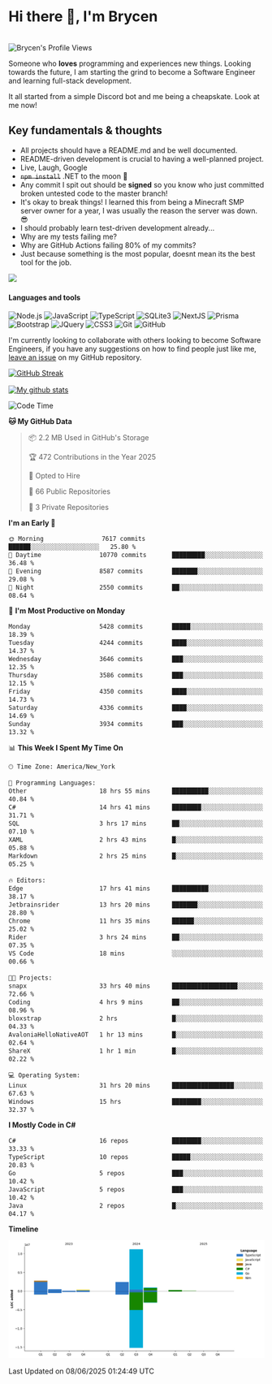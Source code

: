 # Hi there 👋, I'm Brycen

<br>
<img src="https://komarev.com/ghpvc/?username=BrycensRanch" alt="Brycen's Profile Views" />

Someone who **loves** programming and experiences new things. Looking towards the future, I am starting the grind to become a Software Engineer and learning full-stack development.

It all started from a simple Discord bot and me being a cheapskate. Look at me now!

## Key fundamentals & thoughts

- All projects should have a README.md and be well documented.
- README-driven development is crucial to having a well-planned project.
- Live, Laugh, Google
- ~~`npm install`~~ .NET to the moon 🚀
- Any commit I spit out should be **signed** so you know who just committed broken untested code to the master branch!
- It's okay to break things! I learned this from being a Minecraft SMP server owner for a year, I was usually the reason the server was down. 😎
- I should probably learn test-driven development already...
- Why are my tests failing me?
- Why are GitHub Actions failing 80% of my commits? 
- Just because something is the most popular, doesnt mean its the best tool for the job.

<img src="https://res.cloudinary.com/practicaldev/image/fetch/s--OoBLh7-Q--/c_limit%2Cf_auto%2Cfl_progressive%2Cq_auto%2Cw_880/https://cdn-images-1.medium.com/max/1614/1%2A8BlqJ8lNVZzuRjAg1mZ50w.png" height="400"/>

<h4>Languages and tools</h4>
<p>
  <img src="https://img.shields.io/badge/node.js%20-%2343853D.svg?&style=for-the-badge&logo=node.js&logoColor=white" alt="Node.js" />
  <img src="https://img.shields.io/badge/javascript%20-%23323330.svg?&style=for-the-badge&logo=javascript&logoColor=%23F7DF1E" alt="JavaScript" />
  <img src="https://img.shields.io/badge/typescript%20-%23323330.svg?&style=for-the-badge&logo=typescript&logoColor=#3467eb" alt="TypeScript" />
  <img src="https://img.shields.io/badge/sqlite3%20-%23323330.svg?&style=for-the-badge&logo=sqlite&logoColor=#3467eb" alt="SQLite3" />
  <img src="https://img.shields.io/badge/Next.JS%20-%23323330.svg?&style=for-the-badge&logo=next.js&logoColor=#3467eb" alt="NextJS" />
  <img src="https://img.shields.io/badge/Prisma%20-%23323330.svg?&style=for-the-badge&logo=prisma&logoColor=#3467eb" alt="Prisma" />
  <img src="https://img.shields.io/badge/bootstrap%20-%23323330.svg?&style=for-the-badge&logo=bootstrap" alt="Bootstrap" />
  <img src="https://img.shields.io/badge/jquery%20-%23323330.svg?&style=for-the-badge&logo=jquery" alt="JQuery" />
  <img src="https://img.shields.io/badge/css3%20-%23323330.svg?&style=for-the-badge&logo=css3" alt="CSS3" />
  <img src="https://img.shields.io/badge/git%20-%23323330.svg?&style=for-the-badge&logo=git" alt="Git" />
  <img src="https://img.shields.io/badge/github%20-%23323330.svg?&style=for-the-badge&logo=github" alt="GitHub" />
</p>

 I'm currently looking to collaborate with others looking to become Software Engineers, if you have any suggestions on how to find people just like me, [leave an issue](https://github.com/BrycensRanch/BrycensRanch/issues/new) on my GitHub repository.
 
 <p><a href="https://git.io/streak-stats"><img src=https://github-readme-streak-stats-eight.vercel.app?user=BrycensRanch&amp;theme=dark&amp;hide_border=true&fire=EB5454&amp;ring=0CEB19" alt="GitHub Streak"></a></p>

<a href="https://github.com/anuraghazra/github-readme-stats">
  <img align="center" src="https://github-readme-stats.anuraghazra1.vercel.app/api?username=BrycensRanch&show_icons=true&line_height=27&include_all_commits=true" alt="My github stats" />
</a>

<!--START_SECTION:waka-->
![Code Time](http://img.shields.io/badge/Code%20Time-2%2C129%20hrs%2053%20mins-blue)

**🐱 My GitHub Data** 

> 📦 2.2 MB Used in GitHub's Storage 
 > 
> 🏆 472 Contributions in the Year 2025
 > 
> 💼 Opted to Hire
 > 
> 📜 66 Public Repositories 
 > 
> 🔑 3 Private Repositories 
 > 
**I'm an Early 🐤** 

```text
🌞 Morning                7617 commits        ██████░░░░░░░░░░░░░░░░░░░   25.80 % 
🌆 Daytime                10770 commits       █████████░░░░░░░░░░░░░░░░   36.48 % 
🌃 Evening                8587 commits        ███████░░░░░░░░░░░░░░░░░░   29.08 % 
🌙 Night                  2550 commits        ██░░░░░░░░░░░░░░░░░░░░░░░   08.64 % 
```
📅 **I'm Most Productive on Monday** 

```text
Monday                   5428 commits        █████░░░░░░░░░░░░░░░░░░░░   18.39 % 
Tuesday                  4244 commits        ████░░░░░░░░░░░░░░░░░░░░░   14.37 % 
Wednesday                3646 commits        ███░░░░░░░░░░░░░░░░░░░░░░   12.35 % 
Thursday                 3586 commits        ███░░░░░░░░░░░░░░░░░░░░░░   12.15 % 
Friday                   4350 commits        ████░░░░░░░░░░░░░░░░░░░░░   14.73 % 
Saturday                 4336 commits        ████░░░░░░░░░░░░░░░░░░░░░   14.69 % 
Sunday                   3934 commits        ███░░░░░░░░░░░░░░░░░░░░░░   13.32 % 
```


📊 **This Week I Spent My Time On** 

```text
🕑︎ Time Zone: America/New_York

💬 Programming Languages: 
Other                    18 hrs 55 mins      ██████████░░░░░░░░░░░░░░░   40.84 % 
C#                       14 hrs 41 mins      ████████░░░░░░░░░░░░░░░░░   31.71 % 
SQL                      3 hrs 17 mins       ██░░░░░░░░░░░░░░░░░░░░░░░   07.10 % 
XAML                     2 hrs 43 mins       █░░░░░░░░░░░░░░░░░░░░░░░░   05.88 % 
Markdown                 2 hrs 25 mins       █░░░░░░░░░░░░░░░░░░░░░░░░   05.25 % 

🔥 Editors: 
Edge                     17 hrs 41 mins      ██████████░░░░░░░░░░░░░░░   38.17 % 
Jetbrainsrider           13 hrs 20 mins      ███████░░░░░░░░░░░░░░░░░░   28.80 % 
Chrome                   11 hrs 35 mins      ██████░░░░░░░░░░░░░░░░░░░   25.02 % 
Rider                    3 hrs 24 mins       ██░░░░░░░░░░░░░░░░░░░░░░░   07.35 % 
VS Code                  18 mins             ░░░░░░░░░░░░░░░░░░░░░░░░░   00.66 % 

🐱‍💻 Projects: 
snapx                    33 hrs 40 mins      ██████████████████░░░░░░░   72.66 % 
Coding                   4 hrs 9 mins        ██░░░░░░░░░░░░░░░░░░░░░░░   08.96 % 
bloxstrap                2 hrs               █░░░░░░░░░░░░░░░░░░░░░░░░   04.33 % 
AvaloniaHelloNativeAOT   1 hr 13 mins        █░░░░░░░░░░░░░░░░░░░░░░░░   02.64 % 
ShareX                   1 hr 1 min          █░░░░░░░░░░░░░░░░░░░░░░░░   02.22 % 

💻 Operating System: 
Linux                    31 hrs 20 mins      █████████████████░░░░░░░░   67.63 % 
Windows                  15 hrs              ████████░░░░░░░░░░░░░░░░░   32.37 % 
```

**I Mostly Code in C#** 

```text
C#                       16 repos            ████████░░░░░░░░░░░░░░░░░   33.33 % 
TypeScript               10 repos            █████░░░░░░░░░░░░░░░░░░░░   20.83 % 
Go                       5 repos             ███░░░░░░░░░░░░░░░░░░░░░░   10.42 % 
JavaScript               5 repos             ███░░░░░░░░░░░░░░░░░░░░░░   10.42 % 
Java                     2 repos             █░░░░░░░░░░░░░░░░░░░░░░░░   04.17 % 
```



**Timeline**

![Lines of Code chart](https://raw.githubusercontent.com/BrycensRanch/BrycensRanch/main/assets/bar_graph.png)


 Last Updated on 08/06/2025 01:24:49 UTC
<!--END_SECTION:waka-->

<!--
**BrycensRanch/BrycensRanch** is a ✨ _special_ ✨ repository because its `README.md` (this file) appears on your GitHub profile.

Here are some ideas to get you started:

- 🔭 I’m currently working on ...
- 🌱 I’m currently learning ...
- 👯 I’m looking to collaborate on ...
- 🤔 I’m looking for help with ...
- 💬 Ask me about ...
- 📫 How to reach me: ...
- 😄 Pronouns: ...
- ⚡ Fun fact: ...
-->
